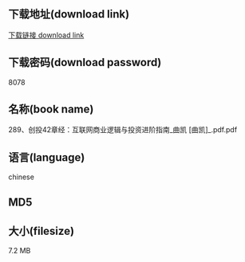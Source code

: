 ## 下载地址(download link)
[下载链接 download link](https://voluble-croquembouche-d321dc.netlify.app/?s=289%E3%80%81%E5%88%9B%E6%8A%9542%E7%AB%A0%E7%BB%8F%EF%BC%9A%E4%BA%92%E8%81%94%E7%BD%91%E5%95%86%E4%B8%9A%E9%80%BB%E8%BE%91%E4%B8%8E%E6%8A%95%E8%B5%84%E8%BF%9B%E9%98%B6%E6%8C%87%E5%8D%97_%E6%9B%B2%E5%87%AF+%5B%E6%9B%B2%E5%87%AF%5D_.pdf)

## 下载密码(download password)
8078

## 名称(book name)
289、创投42章经：互联网商业逻辑与投资进阶指南_曲凯 [曲凯]_.pdf.pdf

## 语言(language)
chinese

## MD5


## 大小(filesize)
7.2 MB
